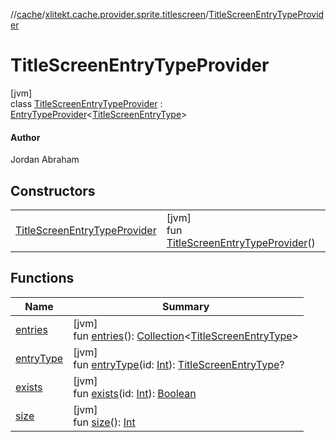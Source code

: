 //[cache](../../../index.md)/[xlitekt.cache.provider.sprite.titlescreen](../index.md)/[TitleScreenEntryTypeProvider](index.md)

# TitleScreenEntryTypeProvider

[jvm]\
class [TitleScreenEntryTypeProvider](index.md) : [EntryTypeProvider](../../xlitekt.cache.provider/-entry-type-provider/index.md)&lt;[TitleScreenEntryType](../-title-screen-entry-type/index.md)&gt; 

#### Author

Jordan Abraham

## Constructors

| | |
|---|---|
| [TitleScreenEntryTypeProvider](-title-screen-entry-type-provider.md) | [jvm]<br>fun [TitleScreenEntryTypeProvider](-title-screen-entry-type-provider.md)() |

## Functions

| Name | Summary |
|---|---|
| [entries](../../xlitekt.cache.provider/-entry-type-provider/entries.md) | [jvm]<br>fun [entries](../../xlitekt.cache.provider/-entry-type-provider/entries.md)(): [Collection](https://kotlinlang.org/api/latest/jvm/stdlib/kotlin.collections/-collection/index.html)&lt;[TitleScreenEntryType](../-title-screen-entry-type/index.md)&gt; |
| [entryType](../../xlitekt.cache.provider/-entry-type-provider/entry-type.md) | [jvm]<br>fun [entryType](../../xlitekt.cache.provider/-entry-type-provider/entry-type.md)(id: [Int](https://kotlinlang.org/api/latest/jvm/stdlib/kotlin/-int/index.html)): [TitleScreenEntryType](../-title-screen-entry-type/index.md)? |
| [exists](../../xlitekt.cache.provider/-entry-type-provider/exists.md) | [jvm]<br>fun [exists](../../xlitekt.cache.provider/-entry-type-provider/exists.md)(id: [Int](https://kotlinlang.org/api/latest/jvm/stdlib/kotlin/-int/index.html)): [Boolean](https://kotlinlang.org/api/latest/jvm/stdlib/kotlin/-boolean/index.html) |
| [size](../../xlitekt.cache.provider/-entry-type-provider/size.md) | [jvm]<br>fun [size](../../xlitekt.cache.provider/-entry-type-provider/size.md)(): [Int](https://kotlinlang.org/api/latest/jvm/stdlib/kotlin/-int/index.html) |
